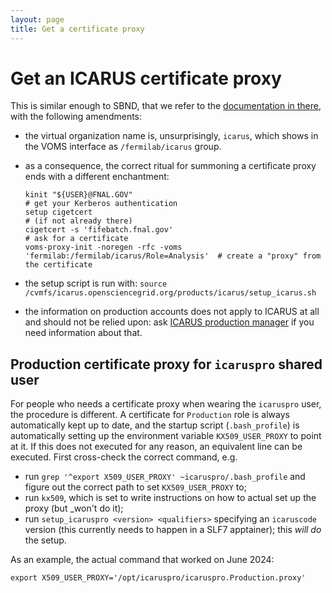 ```yaml
---
layout: page
title: Get a certificate proxy
---
```




Get an ICARUS certificate proxy
================================

This is similar enough to SBND, that we refer to the
[documentation in there](../sbndcode_wiki/Get_a_certificate_proxy.md), with the following
amendments:

-   the virtual organization name is, unsurprisingly, `icarus`, which shows
    in the VOMS interface as `/fermilab/icarus` group.
-   as a consequence, the correct ritual for summoning a certificate
    proxy ends with a different enchantment:

        kinit "${USER}@FNAL.GOV"                                                       # get your Kerberos authentication
        setup cigetcert                                                                # (if not already there)
        cigetcert -s 'fifebatch.fnal.gov'                                              # ask for a certificate
        voms-proxy-init -noregen -rfc -voms 'fermilab:/fermilab/icarus/Role=Analysis'  # create a "proxy" from the certificate

-   the setup script is run with:
    `source /cvmfs/icarus.opensciencegrid.org/products/icarus/setup_icarus.sh`
-   the information on production accounts does not apply to ICARUS at
    all and should not be relied upon: ask [ICARUS production manager](Roles_and_people.md) if you need information
    about that.


Production certificate proxy for `icaruspro` shared user
---------------------------------------------------------

For people who needs a certificate proxy when wearing the `icaruspro` user, the procedure is different.
A certificate for `Production` role is always automatically kept up to date, and the startup script (`.bash_profile`) is automatically setting up the environment variable `KX509_USER_PROXY` to point at it.
If this does not executed for any reason, an equivalent line can be executed. First cross-check the correct command, e.g.

* run `grep '^export X509_USER_PROXY' ~icaruspro/.bash_profile` and figure out the correct path to set `KX509_USER_PROXY` to;
* run `kx509`, which is set to write instructions on how to actual set up the proxy (but _won't do it);
* run `setup_icaruspro <version> <qualifiers>` specifying an `icaruscode` version (this currently needs to happen in a SLF7 apptainer); this _will do_ the setup.

As an example, the actual command that worked on June 2024:

    export X509_USER_PROXY='/opt/icaruspro/icaruspro.Production.proxy'

